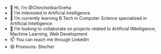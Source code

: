 - 👋 Hi, I’m @ChincholikarSneha
- 👀 I’m interested in Artificial Intelligence
- 🌱 I’m currently learning B.Tech in Computer Science specialized in Artificial Intelligence
- 💞️ I’m looking to collaborate on projects related to Artificial INtelligence, Machine Learning, Web Development
- 📫 You can reach me through LinkedIn
- 😄 Pronouns: She/her
  

<!---
ChincholikarSneha/ChincholikarSneha is a ✨ special ✨ repository because its `README.md` (this file) appears on your GitHub profile.
You can click the Preview link to take a look at your changes.
--->
